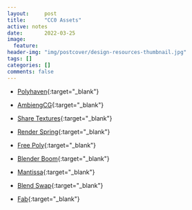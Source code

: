 ```yaml
---
layout:     post
title:      "CC0 Assets"
active: notes
date:       2022-03-25
image:
  feature: 
header-img: "img/postcover/design-resources-thumbnail.jpg"
tags: []
categories: []
comments: false
---
```


- [Polyhaven](https://polyhaven.com//){:target="_blank"} 

- [AmbiengCG](https://ambientcg.com/){:target="_blank"} 

- [Share Textures](https://www.sharetextures.com/){:target="_blank"} 

- [Render Spring](https://renderspring.com/){:target="_blank"} 

- [Free Poly](https://www.freepoly.org/en){:target="_blank"} 

- [Blender Boom](https://www.blenderboom.com/product-category/free/?v=7516fd43adaa){:target="_blank"}

- [Mantissa](https://mantissa.xyz/pages/free.html){:target="_blank"}

- [Blend Swap](https://www.blendswap.com/){:target="_blank"} 

- [Fab](https://www.fab.com/){:target="_blank"} 